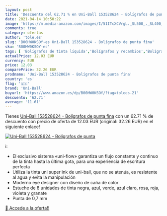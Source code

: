 ```yaml
---
layout: post
title: 'Descuento del 62.71 % en Uni-Ball 153528624 - Bolígrafos de punta'
date: 2021-04-14 10:50:22
image: 'https://m.media-amazon.com/images/I/51ITcXCVrgL._SL500_._SL400_.jpg'
comments: true
category: ofertas
author: 'tole.es'
slug: 'B00HW0KSOY-es Uni-Ball 153528624 - Bolígrafos de punta fina'
sku: 'B00HW0KSOY-es'
tags: [ 'Bolígrafos de tinta líquida','Bolígrafos y recambios','Bolígrafos, lápices y útiles de escritura','Oficina y papelería','bolígrafos','uni-ball', ]
actualPrice: 12.03 EUR
currency: EUR
price: 12.03
comparePrice: 32.26 EUR
prodname: 'Uni-Ball 153528624 - Bolígrafos de punta fina'
country: 'es'
flag: '🇪🇸'
brand: 'Uni-Ball'
buyurl: 'https://www.amazon.es/dp/B00HW0KSOY/?tag=tolees-21'
descuento: '62.71'
average: '11.61'
---
```


Tienes [Uni-Ball 153528624 - Bolígrafos de punta fina](https://www.amazon.es/dp/B00HW0KSOY/?tag=tolees-21) con un 62.71 % de descuento con precio de oferta de 12.03 EUR (original: 32.26 EUR) en el siguiente enlace!

[![Uni-Ball 153528624 - Bolígrafos de punta](https://m.media-amazon.com/images/I/51ITcXCVrgL._SL500_._SL400_.jpg)](https://www.amazon.es/dp/B00HW0KSOY/?tag=tolees-21)

ℹ️:

- El exclusivo sistema «uni-flow» garantiza un flujo constante y continuo de la tinta hasta la última gota, para una experiencia de escritura perfecta
- Utiliza la tinta uni super ink de uni-ball, que no se atenúa, es resistente al agua y evita la manipulación
- Moderno eye designer con diseño de caña de color
- Estuche de 8 unidades de tinta negra, azul, verde, azul claro, rosa, roja, violeta y granate
- Punta de 0,7 mm

[🛒 Accede a la oferta!!](https://www.amazon.es/dp/B00HW0KSOY/?tag=tolees-21)
